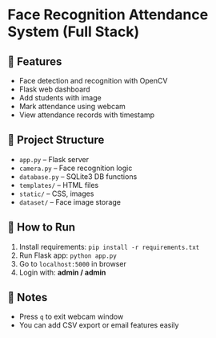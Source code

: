 # Face Recognition Attendance System (Full Stack)

## 🔧 Features
- Face detection and recognition with OpenCV
- Flask web dashboard
- Add students with image
- Mark attendance using webcam
- View attendance records with timestamp

## 📁 Project Structure
- `app.py` – Flask server
- `camera.py` – Face recognition logic
- `database.py` – SQLite3 DB functions
- `templates/` – HTML files
- `static/` – CSS, images
- `dataset/` – Face image storage

## 🚀 How to Run
1. Install requirements: `pip install -r requirements.txt`
2. Run Flask app: `python app.py`
3. Go to `localhost:5000` in browser
4. Login with: **admin / admin**

## 📌 Notes
- Press `q` to exit webcam window
- You can add CSV export or email features easily
